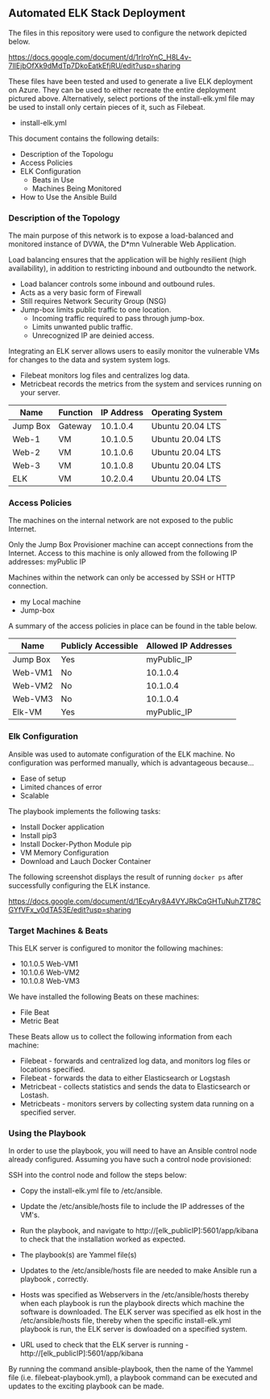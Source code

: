 ## Automated ELK Stack Deployment

The files in this repository were used to configure the network depicted below.

https://docs.google.com/document/d/1rIroYnC_H8L4v-7lIEjbOfXk9dMdTp7DkoEatkEfjRU/edit?usp=sharing

These files have been tested and used to generate a live ELK deployment on Azure. They can be used to either recreate the entire deployment pictured above. Alternatively, select portions of the install-elk.yml file may be used to install only certain pieces of it, such as Filebeat.

  - install-elk.yml

This document contains the following details:
- Description of the Topologu
- Access Policies
- ELK Configuration
  - Beats in Use
  - Machines Being Monitored
- How to Use the Ansible Build


### Description of the Topology

The main purpose of this network is to expose a load-balanced and monitored instance of DVWA, the D*mn Vulnerable Web Application.

Load balancing ensures that the application will be highly resilient (high availability), in addition to restricting inbound and outboundto the network.
- Load balancer controls some inbound and outbound rules.
- Acts as a very basic form of Firewall
- Still requires Network Security Group (NSG)
- Jump-box limits public traffic to one location.
  - Incoming traffic required to pass through jump-box. 
  - Limits unwanted public traffic.
  - Unrecognized IP are deinied access. 

Integrating an ELK server allows users to easily monitor the vulnerable VMs for changes to the data and system system logs.
- Filebeat monitors log files and centralizes log data.
- Metricbeat records the metrics from the system and
  services running on your server. 

| Name     | Function | IP Address | Operating System |
|----------|----------|------------|------------------|
| Jump Box | Gateway  | 10.1.0.4   | Ubuntu 20.04 LTS |
| Web-1    | VM       | 10.1.0.5   | Ubuntu 20.04 LTS |
| Web-2    | VM       | 10.1.0.6   | Ubuntu 20.04 LTS |
| Web-3    | VM       | 10.1.0.8   | Ubuntu 20.04 LTS |
| ELK      | VM       | 10.2.0.4   | Ubuntu 20.04 LTS |

### Access Policies

The machines on the internal network are not exposed to the public Internet. 

Only the Jump Box Provisioner machine can accept connections from the Internet. Access to this machine is only allowed from the following IP addresses: myPublic IP

Machines within the network can only be accessed by SSH or HTTP connection.
- my Local machine
- Jump-box 

A summary of the access policies in place can be found in the table below.

| Name     | Publicly Accessible | Allowed IP Addresses |
|----------|---------------------|----------------------|
| Jump Box | Yes                 | myPublic_IP          |
| Web-VM1  | No                  | 10.1.0.4             |
| Web-VM2  | No                  | 10.1.0.4             |
| Web-VM3  | No                  | 10.1.0.4             |
| Elk-VM   | Yes                 | myPublic_IP

### Elk Configuration

Ansible was used to automate configuration of the ELK machine. No configuration was performed manually, which is advantageous because...
- Ease of setup
- Limited chances of error
- Scalable

The playbook implements the following tasks:
- Install Docker application 
- Install pip3
- Install Docker-Python Module pip
- VM Memory Configuration
- Download and Lauch Docker Container

The following screenshot displays the result of running `docker ps` after successfully configuring the ELK instance.

https://docs.google.com/document/d/1EcyAry8A4VYJRkCqGHTuNuhZT78CGYfVFx_v0dTA53E/edit?usp=sharing

### Target Machines & Beats
This ELK server is configured to monitor the following machines:
- 10.1.0.5 Web-VM1
- 10.1.0.6 Web-VM2
- 10.1.0.8 Web-VM3

We have installed the following Beats on these machines:
- File Beat
- Metric Beat

These Beats allow us to collect the following information from each machine:
- Filebeat - forwards and centralized log data, and monitors log files or locations specified.
- Filebeat - forwards the data to either Elasticsearch or Logstash
- Metricbeat - collects statistics and sends the data to Elasticsearch or Lostash.
- Metricbeats - monitors servers by collecting system data running on a specified server.

### Using the Playbook
In order to use the playbook, you will need to have an Ansible control node already configured. Assuming you have such a control node provisioned: 

SSH into the control node and follow the steps below:
- Copy the install-elk.yml file to /etc/ansible.
- Update the /etc/ansible/hosts file to include the IP addresses of the VM's.
- Run the playbook, and navigate to http://[elk_publicIP]:5601/app/kibana to check that the installation worked as expected.

- The playbook(s) are Yammel file(s)
- Updates to the /etc/ansible/hosts file are needed to make Ansible run a playbook , correctly.
- Hosts was specified as Webservers in the /etc/ansible/hosts thereby when each playbook is run the playbook directs which machine the software is downloaded. The ELK server was specified as elk host in the /etc/ansible/hosts file, thereby when the specific install-elk.yml playbook is run, the ELK server is dowloaded on a specified system. 
- URL used to check that the ELK server is running - http://[elk_publicIP]:5601/app/kibana

By running the command ansible-playbook, then the name of the Yammel file (i.e. filebeat-playbook.yml), a playbook command can be executed and updates to the exciting playbook can be made.  
